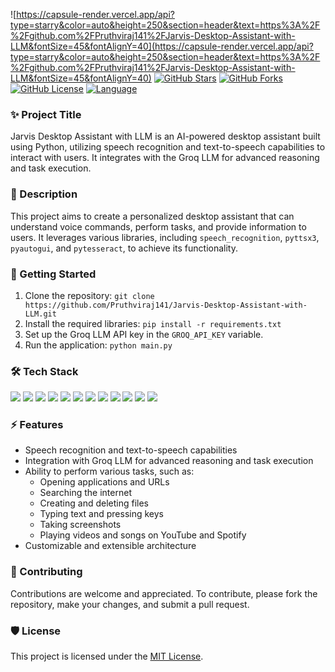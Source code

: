 ![https://capsule-render.vercel.app/api?type=starry&color=auto&height=250&section=header&text=https%3A%2F%2Fgithub.com%2FPruthviraj141%2FJarvis-Desktop-Assistant-with-LLM&fontSize=45&fontAlignY=40](https://capsule-render.vercel.app/api?type=starry&color=auto&height=250&section=header&text=https%3A%2F%2Fgithub.com%2FPruthviraj141%2FJarvis-Desktop-Assistant-with-LLM&fontSize=45&fontAlignY=40)
[![GitHub Stars](https://img.shields.io/github/stars/Pruthviraj141/Jarvis-Desktop-Assistant-with-LLM?style=for-the-badge)](https://github.com/Pruthviraj141/Jarvis-Desktop-Assistant-with-LLM)
[![GitHub Forks](https://img.shields.io/github/forks/Pruthviraj141/Jarvis-Desktop-Assistant-with-LLM?style=for-the-badge)](https://github.com/Pruthviraj141/Jarvis-Desktop-Assistant-with-LLM)
[![GitHub License](https://img.shields.io/github/license/Pruthviraj141/Jarvis-Desktop-Assistant-with-LLM?style=for-the-badge)](https://github.com/Pruthviraj141/Jarvis-Desktop-Assistant-with-LLM)
[![Language](https://img.shields.io/badge/Language-Python-blue?style=for-the-badge)](https://github.com/Pruthviraj141/Jarvis-Desktop-Assistant-with-LLM)
### ✨ Project Title
Jarvis Desktop Assistant with LLM is an AI-powered desktop assistant built using Python, utilizing speech recognition and text-to-speech capabilities to interact with users. It integrates with the Groq LLM for advanced reasoning and task execution.

### 📝 Description
This project aims to create a personalized desktop assistant that can understand voice commands, perform tasks, and provide information to users. It leverages various libraries, including `speech_recognition`, `pyttsx3`, `pyautogui`, and `pytesseract`, to achieve its functionality.

### 🚀 Getting Started
1. Clone the repository: `git clone https://github.com/Pruthviraj141/Jarvis-Desktop-Assistant-with-LLM.git`
2. Install the required libraries: `pip install -r requirements.txt`
3. Set up the Groq LLM API key in the `GROQ_API_KEY` variable.
4. Run the application: `python main.py`

### 🛠️ Tech Stack
<a href="https://skillicons.dev/icons?i=py"><img src="https://skillicons.dev/icons?i=py" /></a>
<a href="https://skillicons.dev/icons?i=js"><img src="https://skillicons.dev/icons?i=js" /></a>
<a href="https://skillicons.dev/icons?i=html"><img src="https://skillicons.dev/icons?i=html" /></a>
<a href="https://skillicons.dev/icons?i=css"><img src="https://skillicons.dev/icons?i=css" /></a>
<a href="https://skillicons.dev/icons?i=react"><img src="https://skillicons.dev/icons?i=react" /></a>
<a href="https://skillicons.dev/icons?i=docker"><img src="https://skillicons.dev/icons?i=docker" /></a>
<a href="https://skillicons.dev/icons?i=kubernetes"><img src="https://skillicons.dev/icons?i=kubernetes" /></a>
<a href="https://skillicons.dev/icons?i=aws"><img src="https://skillicons.dev/icons?i=aws" /></a>
<a href="https://skillicons.dev/icons?i=gcp"><img src="https://skillicons.dev/icons?i=gcp" /></a>
<a href="https://skillicons.dev/icons?i=azure"><img src="https://skillicons.dev/icons?i=azure" /></a>
<a href="https://skillicons.dev/icons?i=githubactions"><img src="https://skillicons.dev/icons?i=githubactions" /></a>
<a href="https://skillicons.dev/icons?i=jest"><img src="https://skillicons.dev/icons?i=jest" /></a>

### ⚡ Features
*   Speech recognition and text-to-speech capabilities
*   Integration with Groq LLM for advanced reasoning and task execution
*   Ability to perform various tasks, such as:
    *   Opening applications and URLs
    *   Searching the internet
    *   Creating and deleting files
    *   Typing text and pressing keys
    *   Taking screenshots
    *   Playing videos and songs on YouTube and Spotify
*   Customizable and extensible architecture

### 🤝 Contributing
Contributions are welcome and appreciated. To contribute, please fork the repository, make your changes, and submit a pull request.

### 🛡️ License
This project is licensed under the [MIT License](https://github.com/Pruthviraj141/Jarvis-Desktop-Assistant-with-LLM/blob/main/LICENSE).
